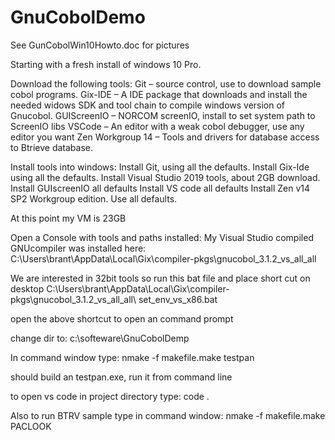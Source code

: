 # GnuCobolDemo

See GunCobolWin10Howto.doc for pictures

Starting with a fresh install of windows 10 Pro. 

Download the following tools:
Git – source control, use to download sample cobol programs.
Gix-IDE – A IDE package that downloads and install the needed widows SDK and tool chain to compile windows version of Gnucobol.
GUIScreenIO – NORCOM screenIO, install to set system path to ScreenIO libs
VSCode – An editor with a weak cobol debugger, use any editor you want
Zen Workgroup 14 – Tools and drivers for database access to Btrieve database. 


Install tools into windows:
Install Git, using all the defaults.
Install Gix-Ide using all the defaults.  Install Visual Studio 2019 tools, about 2GB download. 
Install GUIscreenIO all defaults
Install VS code all defaults
Install Zen v14 SP2 Workgroup edition.  Use all defaults.

At this point my VM is 23GB 


Open a Console with tools and paths installed:
My Visual Studio compiled GNUcompiler was installed here: 
C:\Users\brant\AppData\Local\Gix\compiler-pkgs\gnucobol_3.1.2_vs_all_all

We are interested in 32bit tools so run this bat file and place short cut on desktop 
C:\Users\brant\AppData\Local\Gix\compiler-pkgs\gnucobol_3.1.2_vs_all_all\ set_env_vs_x86.bat

open the above shortcut to open an command prompt

change dir to:
c:\softeware\GnuCobolDemp

In command window type:
nmake -f makefile.make testpan

should build an testpan.exe, run it from command line 

to open vs code in project directory type:
code . 

Also to run BTRV sample type in command window: 
nmake -f makefile.make PACLOOK

